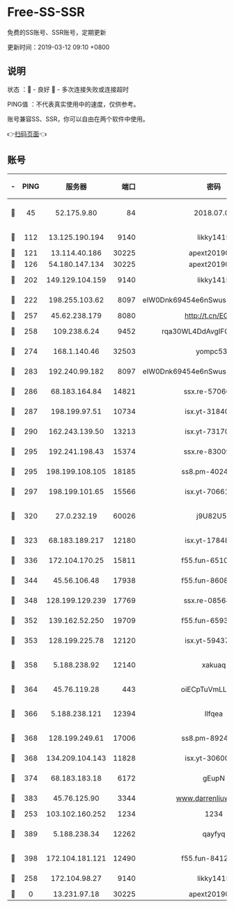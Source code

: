 # Free-SS-SSR

免费的SS账号、SSR账号，定期更新

更新时间：2019-03-12 09:10 +0800

## 说明

状态     ：🙂 - 良好 🙁 - 多次连接失败或连接超时

PING值   ：不代表真实使用中的速度，仅供参考。

账号兼容SS、SSR，你可以自由在两个软件中使用。

👉[扫码页面](https://liesauer.github.io/Free-SS-SSR/)👈

## 账号

|-|PING|服务器|端口|密码|加密方式|区域|
|:----:|:----:|:-----:|-----:|:----:|:----:|:----:|
|🙂|45|52.175.9.80|84|2018.07.07|chacha20-ietf-poly1305|HK|
|🙂|112|13.125.190.194|9140|likky1415|aes-256-cfb|KR|
|🙂|121|13.114.40.186|30225|apext2019006|chacha20|JP|
|🙂|126|54.180.147.134|30225|apext2019006|chacha20|KR|
|🙂|202|149.129.104.159|9140|likky1415|aes-256-cfb|HK|
|🙂|222|198.255.103.62|8097|eIW0Dnk69454e6nSwuspv9DmS201tQ0D|aes-256-cfb|US|
|🙂|257|45.62.238.179|8080|http://t.cn/EGJIyrl|rc4-md5|CA|
|🙂|258|109.238.6.24|9452|rqa30WL4DdAvgIFG6Fs3znzTa|aes-256-cfb|FR|
|🙂|274|168.1.140.46|32503|yompc535|aes-256-cfb|AU|
|🙂|283|192.240.99.182|8097|eIW0Dnk69454e6nSwuspv9DmS201tQ0D|aes-256-cfb|US|
|🙂|286|68.183.164.84|14821|ssx.re-57066553|aes-256-cfb|US|
|🙂|287|198.199.97.51|10734|isx.yt-31840098|aes-256-cfb|US|
|🙂|290|162.243.139.50|13213|isx.yt-73170206|aes-256-cfb|US|
|🙂|295|192.241.198.43|15374|ssx.re-83009337|aes-256-cfb|US|
|🙂|295|198.199.108.105|18185|ss8.pm-40243246|aes-256-cfb|US|
|🙂|297|198.199.101.65|15566|isx.yt-70661200|aes-256-cfb|US|
|🙂|320|27.0.232.19|60026|j9U82U53|xchacha20-ietf-poly1305|HK|
|🙂|323|68.183.189.217|12180|isx.yt-17848049|aes-256-cfb|SG|
|🙂|336|172.104.170.25|15811|f55.fun-65106653|aes-256-cfb|SG|
|🙂|344|45.56.106.48|17938|f55.fun-86086915|aes-256-cfb|US|
|🙂|348|128.199.129.239|17769|ssx.re-08568423|aes-256-cfb|SG|
|🙂|352|139.162.52.250|19709|f55.fun-65932073|aes-256-cfb|SG|
|🙂|353|128.199.225.78|12120|isx.yt-59437690|aes-256-cfb|SG|
|🙂|358|5.188.238.92|12140|xakuaq|chacha20-ietf-poly1305|BR|
|🙂|364|45.76.119.28|443|oiECpTuVmLLxk4Ts|aes-256-cfb|AU|
|🙂|366|5.188.238.121|12394|llfqea|chacha20-ietf-poly1305|BR|
|🙂|368|128.199.249.61|17006|ss8.pm-89241157|aes-256-cfb|SG|
|🙂|368|134.209.104.143|11828|isx.yt-30600384|aes-256-cfb|SG|
|🙂|374|68.183.183.18|6172|gEupN|aes-256-cfb|SG|
|🙂|383|45.76.125.90|3344|www.darrenliuwei.com|aes-256-cfb|AU|
|🙂|253|103.102.160.252|1234|1234|rc4-md5|JP|
|🙂|389|5.188.238.34|12262|qayfyq|chacha20-ietf-poly1305|BR|
|🙂|398|172.104.181.121|12490|f55.fun-84129293|aes-256-cfb|SG|
|🙁|258|172.104.98.27|9140|likky1415|aes-256-cfb|JP|
|🙁|0|13.231.97.18|30225|apext2019006|chacha20|JP|
